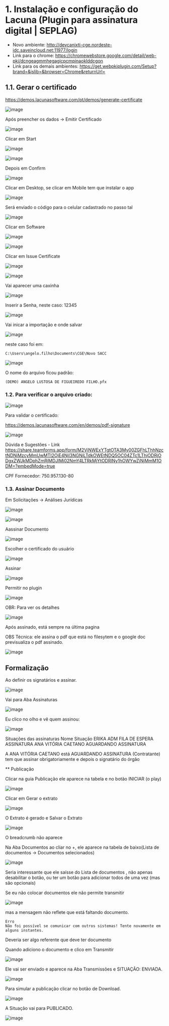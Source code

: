 # 1. Instalação e configuração do Lacuna (Plugin para assinatura digital | SEPLAG)

- Novo ambiente: http://devcanixti-cge.nordeste-idc.saveincloud.net:11977/login
- Link para o chrome: https://chromewebstore.google.com/detail/web-pki/dcngeagmmhegagicpcmpinaoklddcgon
- Link para os demais ambientes: https://get.webpkiplugin.com/Setup?brand=&jslib=&browser=Chrome&returnUrl=

## 1.1. Gerar o certificado
https://demos.lacunasoftware.com/pt/demos/generate-certificate

![image](https://github.com/user-attachments/assets/99d99a5d-2be0-4ac7-9915-9d0c9dab41da)

Após preencher os dados -> Emitir Certificado

![image](https://github.com/user-attachments/assets/87980c39-d79b-4134-8513-5df03aada4cc)

Clicar em Start

![image](https://github.com/user-attachments/assets/89f6d68e-c665-44b1-96b3-90926bb47aa2)

![image](https://github.com/user-attachments/assets/4d4f67f1-bbea-4145-bd32-f212587ffc2c)

Depois em Confirm

![image](https://github.com/user-attachments/assets/a27b364c-5214-4055-9b03-e1971bb61b30)

Clicar em Desktop, se clicar em Mobile tem que instalar o app

![image](https://github.com/user-attachments/assets/b57f9a00-c1dd-4fc7-bd2c-f419988f1e30)

Será enviado o código para o celular cadastrado no passo tal

![image](https://github.com/user-attachments/assets/a4b9fd1e-4f58-4ede-8438-e1ad517e38c4)

Clicar em Software

![image](https://github.com/user-attachments/assets/8772997b-1571-4416-9c9f-13b7dce73486)

![image](https://github.com/user-attachments/assets/e2a3cc5c-5835-44d6-9dac-fd9df03959fb)

Clicar em Issue Certificate

![image](https://github.com/user-attachments/assets/baad79bc-87ac-4afa-a040-5f6919694ba8)

![image](https://github.com/user-attachments/assets/d2662df4-edda-4935-8d90-e913ffae53d0)

Vai aparecer uma caxinha

![image](https://github.com/user-attachments/assets/b72fcb1c-415a-48a1-b686-0aa6c54ed39e)

Inserir a Senha, neste caso: 12345

![image](https://github.com/user-attachments/assets/9436343b-8a15-489e-9ff8-e3fa064c409e)

Vai inicar a importação e onde salvar

![image](https://github.com/user-attachments/assets/185a8b80-a014-4fd5-9542-aa1b72fe0fb4)

neste caso foi em:

```
C:\Users\angelo.filho\Documents\CGE\Novo SACC
```

![image](https://github.com/user-attachments/assets/9962c831-b996-40b6-807e-734e9e131395)

O nome do arquivo ficou padrão: 

```
(DEMO) ANGELO LUSTOSA DE FIGUEIREDO FILHO.pfx
```

### 1.2. Para verificar o arquivo criado:

![image](https://github.com/user-attachments/assets/1cad2fa3-9c47-4ea3-a494-a420de0c020b)


Para validar o certificado:

https://demos.lacunasoftware.com/en/demos/pdf-signature

![image](https://github.com/user-attachments/assets/de7d7bc7-44c9-4c98-bf27-ad07d11531c9)



Dúvida e Sugestões - Link 
https://share.teamforms.app/form/M2ViNWExYTgtOTA3My00ZGFhLThhNzctNDNjMzcyMmUwMTI2OjE4NjI3NGNiLTdkOWEtNDQ5OC04ZTc1LThjODRjODgxZWJkMDphZmRjMDJlMi02NmY4LTRkMjYtODRlNy1hOWYwZjNjMmM1ODM=?embedMode=true

CPF Fornecedor: 750.957.130-80


### 1.3.  Assinar Documento

Em Solicitações -> Análises Jurídicas

![image](https://github.com/user-attachments/assets/b6ed4524-3465-4918-ab18-1a14f9e0822f)


![image](https://github.com/user-attachments/assets/bad98a34-c404-4300-8f96-cc925a401fd3)

Aassinar Documento

![image](https://github.com/user-attachments/assets/6c23b975-329d-4177-8197-29b54220d1b1)

Escolher o certificado do usuário

![image](https://github.com/user-attachments/assets/545b75f3-c716-4f1a-8174-bdf5afc275fb)

Assinar

![image](https://github.com/user-attachments/assets/83391ec3-d604-4584-bda0-9c52ee93d5be)

Permitir no plugin

![image](https://github.com/user-attachments/assets/1a7b623b-bcf5-4e97-9b7c-af9efcf593bb)

OBR: Para ver os detalhes 

![image](https://github.com/user-attachments/assets/b5dd8b4b-3a9d-402e-9559-8a625787ac98)

Após assinado, está sempre na última pagina

OBS Técnica: ele assina o pdf que está no filesytem e o google doc previsualiza o pdf assinado.

![image](https://github.com/user-attachments/assets/81f49252-cf18-4f8d-96a4-c69eeffb9474)

## Formalização

Ao definir os signatários e assinar.

![image](https://github.com/user-attachments/assets/29626189-88d6-4e05-a919-ebd95323fe7d)

Vai para Aba Assinaturas

![image](https://github.com/user-attachments/assets/5002ef24-3647-40a4-99c5-2306b4b8f0d2)


Eu clico no olho e vê quem assinou:

![image](https://github.com/user-attachments/assets/717a9097-3197-46b2-b489-b5c4d50020e1)

Situações das assinaturas
Nome                   Situação
ERIKA ADM	             FILA DE ESPERA ASSINATURA
ANA VITÓRIA CAETANO	   AGUARDANDO ASSINATURA

A ANA VITÓRIA CAETANO está AGUARDANDO ASSINATURA (Contratante) tem que assinar obrigatoriamente e depois o signatário do órgão


** Publicação

Clicar na guia Publicação ele aparece na tabela e no botão INICIAR (o play)

![image](https://github.com/user-attachments/assets/b73d497e-a29f-473b-8ba1-53bbd4004230)

Clicar em Gerar o extrato

![image](https://github.com/user-attachments/assets/927a9eeb-24b6-4cd1-8cc4-a80c7814f45d)

O Extrato é gerado e Salvar o Extrato

![image](https://github.com/user-attachments/assets/b49f43a6-bb91-416f-974a-a82752d0f5cf)

O breadcrumb não aparece 

Na Aba Documentos ao cliar no +, ele aparece na tabela de baixo(Lista de documentos -> Documentos selecionados) 

![image](https://github.com/user-attachments/assets/595a71ba-1aa8-4863-9b78-04395adfae14)

Seria interessante que ele saísse do Lista de documentos , não apenas desabilitar o botão, ou ter um botão para adicionar todos de uma vez (mas são opcionais)

Se eu não colocar documentos ele não permite transmitir

![image](https://github.com/user-attachments/assets/30f4062e-db47-4f9e-9a21-96afacc0bd47)

mas a mensagem não reflete que está faltando documento.

```
Erro
Não foi possível se comunicar com outros sistemas! Tente novamente em alguns instantes.
```

Deveria ser algo referente que deve ter documento

Quando adiciono o documento e clico em Transmitir

![image](https://github.com/user-attachments/assets/ffbe1b6d-f439-407a-a80a-5fda291d816f)

Ele vai ser enviado e aparece na Aba Transmissões e SITUAÇÂO: ENVIADA.

![image](https://github.com/user-attachments/assets/bf0fdf3d-1653-40ef-aadb-13a877c6d2bf)

Para simular a publicação clicar no botão de Download. 

![image](https://github.com/user-attachments/assets/e116a5b7-1a5b-49e1-8a14-bf47e9d56f53)

A Situação vai para PUBLICADO.

![image](https://github.com/user-attachments/assets/16a429b4-0449-4f73-8588-495f588b42f3)
